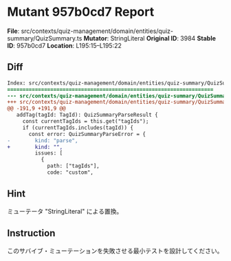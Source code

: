# Mutant 957b0cd7 Report

**File**: src/contexts/quiz-management/domain/entities/quiz-summary/QuizSummary.ts
**Mutator**: StringLiteral
**Original ID**: 3984
**Stable ID**: 957b0cd7
**Location**: L195:15–L195:22

## Diff

```diff
Index: src/contexts/quiz-management/domain/entities/quiz-summary/QuizSummary.ts
===================================================================
--- src/contexts/quiz-management/domain/entities/quiz-summary/QuizSummary.ts	original
+++ src/contexts/quiz-management/domain/entities/quiz-summary/QuizSummary.ts	mutated #3984
@@ -191,9 +191,9 @@
   addTag(tagId: TagId): QuizSummaryParseResult {
     const currentTagIds = this.get("tagIds");
     if (currentTagIds.includes(tagId)) {
       const error: QuizSummaryParseError = {
-        kind: "parse",
+        kind: "",
         issues: [
           {
             path: ["tagIds"],
             code: "custom",
```

## Hint

ミューテータ "StringLiteral" による置換。

## Instruction

このサバイブ・ミューテーションを失敗させる最小テストを設計してください。
